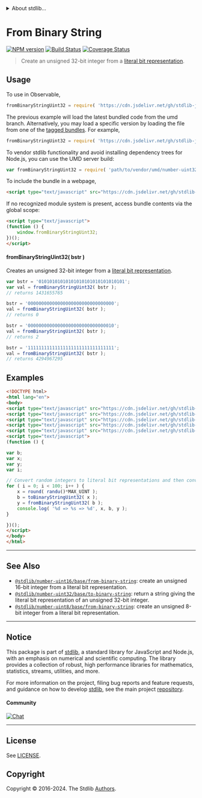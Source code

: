 <!--

@license Apache-2.0

Copyright (c) 2018 The Stdlib Authors.

Licensed under the Apache License, Version 2.0 (the "License");
you may not use this file except in compliance with the License.
You may obtain a copy of the License at

   http://www.apache.org/licenses/LICENSE-2.0

Unless required by applicable law or agreed to in writing, software
distributed under the License is distributed on an "AS IS" BASIS,
WITHOUT WARRANTIES OR CONDITIONS OF ANY KIND, either express or implied.
See the License for the specific language governing permissions and
limitations under the License.

-->


<details>
  <summary>
    About stdlib...
  </summary>
  <p>We believe in a future in which the web is a preferred environment for numerical computation. To help realize this future, we've built stdlib. stdlib is a standard library, with an emphasis on numerical and scientific computation, written in JavaScript (and C) for execution in browsers and in Node.js.</p>
  <p>The library is fully decomposable, being architected in such a way that you can swap out and mix and match APIs and functionality to cater to your exact preferences and use cases.</p>
  <p>When you use stdlib, you can be absolutely certain that you are using the most thorough, rigorous, well-written, studied, documented, tested, measured, and high-quality code out there.</p>
  <p>To join us in bringing numerical computing to the web, get started by checking us out on <a href="https://github.com/stdlib-js/stdlib">GitHub</a>, and please consider <a href="https://opencollective.com/stdlib">financially supporting stdlib</a>. We greatly appreciate your continued support!</p>
</details>

# From Binary String

[![NPM version][npm-image]][npm-url] [![Build Status][test-image]][test-url] [![Coverage Status][coverage-image]][coverage-url] <!-- [![dependencies][dependencies-image]][dependencies-url] -->

> Create an unsigned 32-bit integer from a [literal bit representation][@stdlib/number/uint32/base/to-binary-string].



<section class="usage">

## Usage

To use in Observable,

```javascript
fromBinaryStringUint32 = require( 'https://cdn.jsdelivr.net/gh/stdlib-js/number-uint32-base-from-binary-string@umd/browser.js' )
```
The previous example will load the latest bundled code from the umd branch. Alternatively, you may load a specific version by loading the file from one of the [tagged bundles](https://github.com/stdlib-js/number-uint32-base-from-binary-string/tags). For example,

```javascript
fromBinaryStringUint32 = require( 'https://cdn.jsdelivr.net/gh/stdlib-js/number-uint32-base-from-binary-string@v0.2.2-umd/browser.js' )
```

To vendor stdlib functionality and avoid installing dependency trees for Node.js, you can use the UMD server build:

```javascript
var fromBinaryStringUint32 = require( 'path/to/vendor/umd/number-uint32-base-from-binary-string/index.js' )
```

To include the bundle in a webpage,

```html
<script type="text/javascript" src="https://cdn.jsdelivr.net/gh/stdlib-js/number-uint32-base-from-binary-string@umd/browser.js"></script>
```

If no recognized module system is present, access bundle contents via the global scope:

```html
<script type="text/javascript">
(function () {
    window.fromBinaryStringUint32;
})();
</script>
```

#### fromBinaryStringUint32( bstr )

Creates an unsigned 32-bit integer from a [literal bit representation][@stdlib/number/uint32/base/to-binary-string].

```javascript
var bstr = '01010101010101010101010101010101';
var val = fromBinaryStringUint32( bstr );
// returns 1431655765

bstr = '00000000000000000000000000000000';
val = fromBinaryStringUint32( bstr );
// returns 0

bstr = '00000000000000000000000000000010';
val = fromBinaryStringUint32( bstr );
// returns 2

bstr = '11111111111111111111111111111111';
val = fromBinaryStringUint32( bstr );
// returns 4294967295
```

</section>

<!-- /.usage -->

<section class="examples">

## Examples

<!-- eslint no-undef: "error" -->

```html
<!DOCTYPE html>
<html lang="en">
<body>
<script type="text/javascript" src="https://cdn.jsdelivr.net/gh/stdlib-js/random-base-randu@umd/browser.js"></script>
<script type="text/javascript" src="https://cdn.jsdelivr.net/gh/stdlib-js/math-base-special-round@umd/browser.js"></script>
<script type="text/javascript" src="https://cdn.jsdelivr.net/gh/stdlib-js/constants-uint32-max@umd/browser.js"></script>
<script type="text/javascript" src="https://cdn.jsdelivr.net/gh/stdlib-js/number-uint32-base-to-binary-string@umd/browser.js"></script>
<script type="text/javascript" src="https://cdn.jsdelivr.net/gh/stdlib-js/number-uint32-base-from-binary-string@umd/browser.js"></script>
<script type="text/javascript">
(function () {

var b;
var x;
var y;
var i;

// Convert random integers to literal bit representations and then convert them back...
for ( i = 0; i < 100; i++ ) {
    x = round( randu()*MAX_UINT );
    b = toBinaryStringUint32( x );
    y = fromBinaryStringUint32( b );
    console.log( '%d => %s => %d', x, b, y );
}

})();
</script>
</body>
</html>
```

</section>

<!-- /.examples -->

<!-- Section for related `stdlib` packages. Do not manually edit this section, as it is automatically populated. -->

<section class="related">

* * *

## See Also

-   <span class="package-name">[`@stdlib/number-uint16/base/from-binary-string`][@stdlib/number/uint16/base/from-binary-string]</span><span class="delimiter">: </span><span class="description">create an unsigned 16-bit integer from a literal bit representation.</span>
-   <span class="package-name">[`@stdlib/number-uint32/base/to-binary-string`][@stdlib/number/uint32/base/to-binary-string]</span><span class="delimiter">: </span><span class="description">return a string giving the literal bit representation of an unsigned 32-bit integer.</span>
-   <span class="package-name">[`@stdlib/number-uint8/base/from-binary-string`][@stdlib/number/uint8/base/from-binary-string]</span><span class="delimiter">: </span><span class="description">create an unsigned 8-bit integer from a literal bit representation.</span>

</section>

<!-- /.related -->

<!-- Section for all links. Make sure to keep an empty line after the `section` element and another before the `/section` close. -->


<section class="main-repo" >

* * *

## Notice

This package is part of [stdlib][stdlib], a standard library for JavaScript and Node.js, with an emphasis on numerical and scientific computing. The library provides a collection of robust, high performance libraries for mathematics, statistics, streams, utilities, and more.

For more information on the project, filing bug reports and feature requests, and guidance on how to develop [stdlib][stdlib], see the main project [repository][stdlib].

#### Community

[![Chat][chat-image]][chat-url]

---

## License

See [LICENSE][stdlib-license].


## Copyright

Copyright &copy; 2016-2024. The Stdlib [Authors][stdlib-authors].

</section>

<!-- /.stdlib -->

<!-- Section for all links. Make sure to keep an empty line after the `section` element and another before the `/section` close. -->

<section class="links">

[npm-image]: http://img.shields.io/npm/v/@stdlib/number-uint32-base-from-binary-string.svg
[npm-url]: https://npmjs.org/package/@stdlib/number-uint32-base-from-binary-string

[test-image]: https://github.com/stdlib-js/number-uint32-base-from-binary-string/actions/workflows/test.yml/badge.svg?branch=v0.2.2
[test-url]: https://github.com/stdlib-js/number-uint32-base-from-binary-string/actions/workflows/test.yml?query=branch:v0.2.2

[coverage-image]: https://img.shields.io/codecov/c/github/stdlib-js/number-uint32-base-from-binary-string/main.svg
[coverage-url]: https://codecov.io/github/stdlib-js/number-uint32-base-from-binary-string?branch=main

<!--

[dependencies-image]: https://img.shields.io/david/stdlib-js/number-uint32-base-from-binary-string.svg
[dependencies-url]: https://david-dm.org/stdlib-js/number-uint32-base-from-binary-string/main

-->

[chat-image]: https://img.shields.io/gitter/room/stdlib-js/stdlib.svg
[chat-url]: https://app.gitter.im/#/room/#stdlib-js_stdlib:gitter.im

[stdlib]: https://github.com/stdlib-js/stdlib

[stdlib-authors]: https://github.com/stdlib-js/stdlib/graphs/contributors

[umd]: https://github.com/umdjs/umd
[es-module]: https://developer.mozilla.org/en-US/docs/Web/JavaScript/Guide/Modules

[deno-url]: https://github.com/stdlib-js/number-uint32-base-from-binary-string/tree/deno
[deno-readme]: https://github.com/stdlib-js/number-uint32-base-from-binary-string/blob/deno/README.md
[umd-url]: https://github.com/stdlib-js/number-uint32-base-from-binary-string/tree/umd
[umd-readme]: https://github.com/stdlib-js/number-uint32-base-from-binary-string/blob/umd/README.md
[esm-url]: https://github.com/stdlib-js/number-uint32-base-from-binary-string/tree/esm
[esm-readme]: https://github.com/stdlib-js/number-uint32-base-from-binary-string/blob/esm/README.md
[branches-url]: https://github.com/stdlib-js/number-uint32-base-from-binary-string/blob/main/branches.md

[stdlib-license]: https://raw.githubusercontent.com/stdlib-js/number-uint32-base-from-binary-string/main/LICENSE

[@stdlib/number/uint32/base/to-binary-string]: https://github.com/stdlib-js/number-uint32-base-to-binary-string/tree/umd

<!-- <related-links> -->

[@stdlib/number/uint16/base/from-binary-string]: https://github.com/stdlib-js/number-uint16-base-from-binary-string/tree/umd

[@stdlib/number/uint8/base/from-binary-string]: https://github.com/stdlib-js/number-uint8-base-from-binary-string/tree/umd

<!-- </related-links> -->

</section>

<!-- /.links -->
